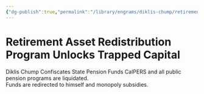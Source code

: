 ```yaml
---
{"dg-publish":true,"permalink":"/library/engrams/diklis-chump/retirement-asset-redistribution-program-unlocks-trapped-capital/","tags":["DC/Monopoly","DC/AS3"]}
---
```


# Retirement Asset Redistribution Program Unlocks Trapped Capital
Diklis Chump Confiscates State Pension Funds
CalPERS and all public pension programs are liquidated.  
Funds are redirected to himself and monopoly subsidies.
